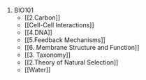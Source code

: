 1. BIO101
	- [[2.Carbon]]
	- [[Cell-Cell Interactions]]
	- [[4.DNA]]
	- [[5.Feedback Mechanisms]]
	- [[6. Membrane Structure and Function]]
	- [[3. Taxonomy]]
	- [[2.Theory of Natural Selection]]
	- [[Water]]